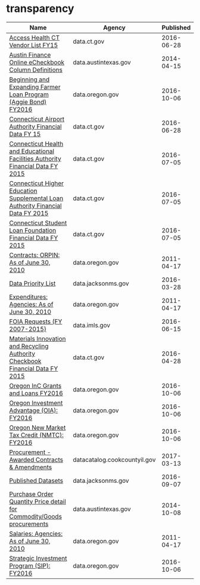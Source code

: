 # transparency

Name | Agency | Published
---- | ---- | ---------
[Access Health CT Vendor List FY15](../datasets/j539-62a8.md) | data.ct.gov | 2016-06-28
[Austin Finance Online eCheckbook Column Definitions](../datasets/567b-4d24.md) | data.austintexas.gov | 2014-04-15
[Beginning and Expanding Farmer Loan Program (Aggie Bond) FY2016](../datasets/dupf-mvvr.md) | data.oregon.gov | 2016-10-06
[Connecticut Airport Authority Financial Data FY 15](../datasets/tw3a-jmn4.md) | data.ct.gov | 2016-06-28
[Connecticut Health and Educational Facilities Authority Financial Data FY 2015](../datasets/vbh5-6zqp.md) | data.ct.gov | 2016-07-05
[Connecticut Higher Education Supplemental Loan Authority Financial Data FY 2015](../datasets/aawr-mzex.md) | data.ct.gov | 2016-07-05
[Connecticut Student Loan Foundation Financial Data FY 2015](../datasets/azij-cs9u.md) | data.ct.gov | 2016-07-05
[Contracts: ORPIN: As of June 30, 2010](../datasets/br2t-dc7x.md) | data.oregon.gov | 2011-04-17
[Data Priority List](../datasets/yjnx-i3j5.md) | data.jacksonms.gov | 2016-03-28
[Expenditures: Agencies: As of June 30, 2010](../datasets/822n-er69.md) | data.oregon.gov | 2011-04-17
[FOIA Requests (FY 2007-2015)](../datasets/9dh4-qcur.md) | data.imls.gov | 2016-06-15
[Materials Innovation and Recycling Authority Checkbook Financial Data FY 2015](../datasets/h9wp-48dh.md) | data.ct.gov | 2016-04-28
[Oregon InC Grants and Loans FY2016](../datasets/5rri-u7xe.md) | data.oregon.gov | 2016-10-06
[Oregon Investment Advantage (OIA): FY2016](../datasets/dws8-8evh.md) | data.oregon.gov | 2016-10-06
[Oregon New Market Tax Credit (NMTC): FY2016](../datasets/q44q-msd7.md) | data.oregon.gov | 2016-10-06
[Procurement - Awarded Contracts & Amendments](../datasets/qh8j-6k63.md) | datacatalog.cookcountyil.gov | 2017-03-13
[Published Datasets](../datasets/4atw-h7q2.md) | data.jacksonms.gov | 2016-09-07
[Purchase Order Quantity Price detail for Commodity/Goods procurements](../datasets/3ebq-e9iz.md) | data.austintexas.gov | 2014-10-08
[Salaries: Agencies: As of June 30, 2010](../datasets/ea53-t8fq.md) | data.oregon.gov | 2011-04-17
[Strategic Investment Program (SIP): FY2016](../datasets/tmti-aa3m.md) | data.oregon.gov | 2016-10-06

